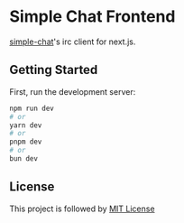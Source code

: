 # Simple Chat Frontend
[simple-chat](https://github.com/devproje/simple-chat)'s irc client for next.js.

## Getting Started

First, run the development server:

```bash
npm run dev
# or
yarn dev
# or
pnpm dev
# or
bun dev
```

## License
This project is followed by [MIT License](https://github.com/devproje/simple-chat-frontend/blob/master/LICENSE)

